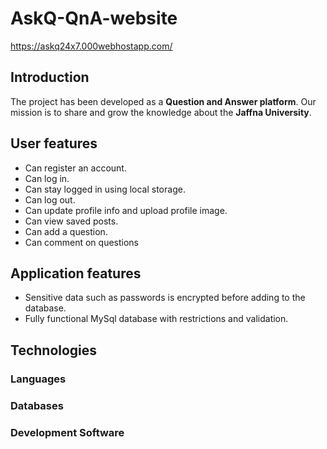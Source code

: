 # AskQ-QnA-website
https://askq24x7.000webhostapp.com/

## Introduction

  The project has been developed as a **Question and Answer platform**. Our mission is to share and grow the knowledge about the **Jaffna University**.

## User features

- Can register an account.
- Can log in.
- Can stay logged in using local storage.
- Can log out.
- Can update profile info and upload profile image.
- Can view saved posts.
- Can add a question.
- Can comment on questions

## Application features

- Sensitive data such as passwords is encrypted before adding to the database.
- Fully functional MySql database with restrictions and validation.

## Technologies

### Languages
### Databases
### Development Software
